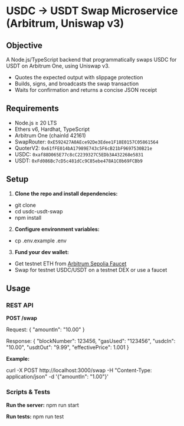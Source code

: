 # USDC → USDT Swap Microservice (Arbitrum, Uniswap v3)

## Objective

A Node.js/TypeScript backend that programmatically swaps USDC for USDT on Arbitrum One, using Uniswap v3.

- Quotes the expected output with slippage protection
- Builds, signs, and broadcasts the swap transaction
- Waits for confirmation and returns a concise JSON receipt

## Requirements

- Node.js ≥ 20 LTS
- Ethers v6, Hardhat, TypeScript
- Arbitrum One (chainId 42161)
- SwapRouter: `0xE592427A0AEce92De3Edee1F18E0157C05861564`
- QuoterV2: `0x61fFE014bA17989E743c5F6cB21bF9697530B21e`
- USDC: `0xaf88D065E77c8cC2239327C5EDb3A432268e5831`
- USDT: `0xFd086Bc7cD5c481dCc9C85ebe478A1C0b69FCBb9`

## Setup

1. **Clone the repo and install dependencies:**

- git clone <your-repo-url>
- cd usdc-usdt-swap
- npm install

2. **Configure environment variables:**

- cp .env.example .env

3. **Fund your dev wallet:**

- Get testnet ETH from [Arbitrum Sepolia Faucet](https://faucet.quicknode.com/arbitrum/sepolia)
- Swap for testnet USDC/USDT on a testnet DEX or use a faucet

## Usage

### REST API

**POST /swap**

Request: { "amountIn": "10.00" }

Response: {
"blockNumber": 123456,
"gasUsed": "123456",
"usdcIn": "10.00",
"usdtOut": "9.99",
"effectivePrice": 1.001
}

**Example:**

curl -X POST http://localhost:3000/swap
-H "Content-Type: application/json"
-d '{"amountIn": "1.00"}'

### Scripts & Tests

**Run the server:**
npm run start

**Run tests:**
npm run test
